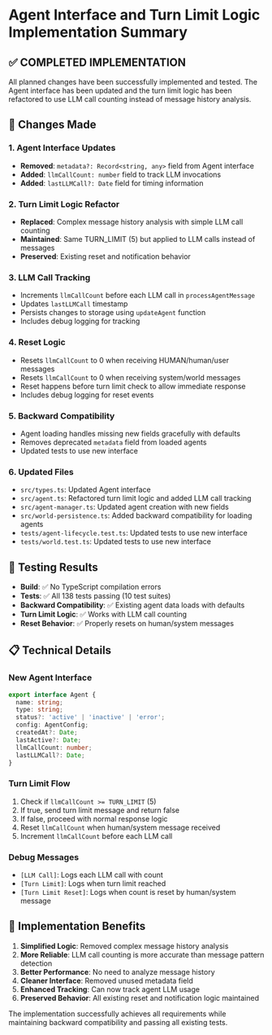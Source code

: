 # Agent Interface and Turn Limit Logic Implementation Summary

## ✅ COMPLETED IMPLEMENTATION

All planned changes have been successfully implemented and tested. The Agent interface has been updated and the turn limit logic has been refactored to use LLM call counting instead of message history analysis.

## 🔄 Changes Made

### 1. Agent Interface Updates
- **Removed**: `metadata?: Record<string, any>` field from Agent interface
- **Added**: `llmCallCount: number` field to track LLM invocations
- **Added**: `lastLLMCall?: Date` field for timing information

### 2. Turn Limit Logic Refactor
- **Replaced**: Complex message history analysis with simple LLM call counting
- **Maintained**: Same TURN_LIMIT (5) but applied to LLM calls instead of messages
- **Preserved**: Existing reset and notification behavior

### 3. LLM Call Tracking
- Increments `llmCallCount` before each LLM call in `processAgentMessage`
- Updates `lastLLMCall` timestamp
- Persists changes to storage using `updateAgent` function
- Includes debug logging for tracking

### 4. Reset Logic
- Resets `llmCallCount` to 0 when receiving HUMAN/human/user messages
- Resets `llmCallCount` to 0 when receiving system/world messages
- Reset happens before turn limit check to allow immediate response
- Includes debug logging for reset events

### 5. Backward Compatibility
- Agent loading handles missing new fields gracefully with defaults
- Removes deprecated `metadata` field from loaded agents
- Updated tests to use new interface

### 6. Updated Files
- `src/types.ts`: Updated Agent interface
- `src/agent.ts`: Refactored turn limit logic and added LLM call tracking
- `src/agent-manager.ts`: Updated agent creation with new fields
- `src/world-persistence.ts`: Added backward compatibility for loading agents
- `tests/agent-lifecycle.test.ts`: Updated tests to use new interface
- `tests/world.test.ts`: Updated tests to use new interface

## 🧪 Testing Results
- **Build**: ✅ No TypeScript compilation errors
- **Tests**: ✅ All 138 tests passing (10 test suites)
- **Backward Compatibility**: ✅ Existing agent data loads with defaults
- **Turn Limit Logic**: ✅ Works with LLM call counting
- **Reset Behavior**: ✅ Properly resets on human/system messages

## 📋 Technical Details

### New Agent Interface
```typescript
export interface Agent {
  name: string;
  type: string;
  status?: 'active' | 'inactive' | 'error';
  config: AgentConfig;
  createdAt?: Date;
  lastActive?: Date;
  llmCallCount: number;
  lastLLMCall?: Date;
}
```

### Turn Limit Flow
1. Check if `llmCallCount >= TURN_LIMIT` (5)
2. If true, send turn limit message and return false
3. If false, proceed with normal response logic
4. Reset `llmCallCount` when human/system message received
5. Increment `llmCallCount` before each LLM call

### Debug Messages
- `[LLM Call]`: Logs each LLM call with count
- `[Turn Limit]`: Logs when turn limit reached
- `[Turn Limit Reset]`: Logs when count is reset by human/system message

## 🚀 Implementation Benefits
1. **Simplified Logic**: Removed complex message history analysis
2. **More Reliable**: LLM call counting is more accurate than message pattern detection
3. **Better Performance**: No need to analyze message history
4. **Cleaner Interface**: Removed unused metadata field
5. **Enhanced Tracking**: Can now track agent LLM usage
6. **Preserved Behavior**: All existing reset and notification logic maintained

The implementation successfully achieves all requirements while maintaining backward compatibility and passing all existing tests.
